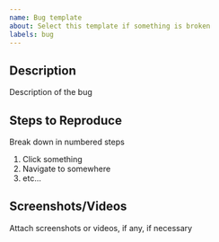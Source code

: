 ```yaml
---
name: Bug template
about: Select this template if something is broken
labels: bug
---
```


## Description
Description of the bug

## Steps to Reproduce
Break down in numbered steps
 
1. Click something
2. Navigate to somewhere
3. etc...

## Screenshots/Videos
Attach screenshots or videos, if any, if necessary
